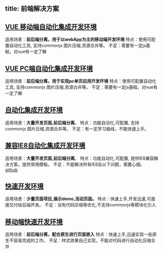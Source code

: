 
title: 前端解决方案
---

## [VUE 移动端自动化集成开发环境](https://github.com/jusfoun-FE/spa-development)

适用场景：**前后端分离，用于以webApp为主的移动端开发环境**
特点：使用可配置自动化工具, 支持commonjs 图片压缩,资源合并等。
不足：需要有一定js基础，对vue有一定了解

## [VUE  PC端自动化集成开发环境](https://github.com/jusfoun-FE/spa-development-pc)

适用场景：**前后端分离，用于实现pc单页应用开发环境**
特点：使用可配置自动化工具, 支持commonjs 图片压缩,资源合并等。
不足：需要有一定js基础，对vue有一定了解


## [自动化集成开发环境](https://github.com/jusfoun-FE/automation-development)

适用场景：**大量开发页面,前后端分离**。
特点：功能自动化,可配置, 支持commonjs 图片压缩,资源合并等。
不足：有一定学习曲线，不能快速上手。


## [兼容IE8自动化集成开发环境](https://github.com/jusfoun-FE/automation-development-ie8.git)

适用场景：**大量开发页面,前后端分离**。
特点：功能自动化,可配置, 提供IE8兼容解决方案，提供常用模板。
不足：不能解决所有IE8及以下问题，需要心细。
[github](https://github.com/jusfoun-FE/automation-development-ie8.git)

## [快速开发环境](https://github.com/jusfoun-FE/rapid-development-PC)

适用场景：**少量页面项目,展示demo,活动页面。**
特点：快速上手,开发迅速,可直接交付给后端开发。
不足：没有代码压缩等优化,不支持commonjs等模块化引入

## [移动端快速开发环境](https://github.com/jusfoun-FE/rapid-development-Mobile)

适用场景：**前后端分离，配合原生进行页面嵌入**
特点：快速上手,迅速实现一些原生不容易完成的工作。
不足：样式效果自己实现，不能对代码进行自动化压缩合并
